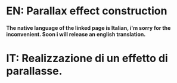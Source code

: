 # EN: Parallax effect construction 
#### The native language of the linked page is Italian, i'm sorry for the inconvenient. Soon i will release an english translation.

# IT: Realizzazione di un effetto di parallasse.
